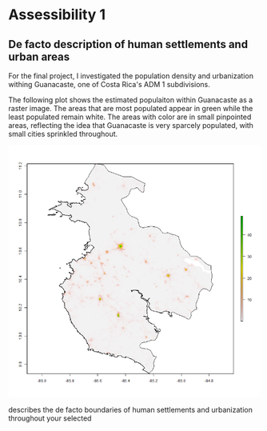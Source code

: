 # Assessibility 1

## De facto description of human settlements and urban areas

For the final project, I investigated the population density and urbanization withing Guanacaste, one of Costa Rica's ADM 1 subdivisions.

The following plot shows the estimated populaiton within Guanacaste as a raster image. The areas that are most populated appear in green while the least populated remain white. The areas with color are in small pinpointed areas, reflecting the idea that Guanacaste is very sparcely populated, with small cities sprinkled throughout.

![](gcaste_pop.png)




describes the de facto boundaries of human settlements and urbanization throughout your selected
